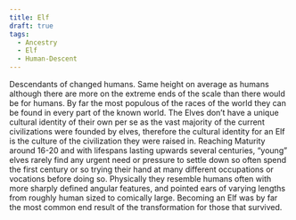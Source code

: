 ```yaml
---
title: Elf
draft: true
tags:
  - Ancestry
  - Elf
  - Human-Descent
---
```


Descendants of changed humans. Same height on average as humans although there are more on the extreme ends of the scale than there would be for humans. By far the most populous of the races of the world they can be found in every part of the known world. The Elves don’t have a unique cultural identity of their own per se as the vast majority of the current civilizations were founded by elves, therefore the cultural identity for an Elf is the culture of the civilization they were raised in. Reaching Maturity around 16-20 and with lifespans lasting upwards several centuries, “young” elves rarely find any urgent need or pressure to settle down so often spend the first century or so trying their hand at many different occupations or vocations before doing so. Physically they resemble humans often with more sharply defined angular features, and pointed ears of varying lengths from roughly human sized to comically large. Becoming an Elf was by far the most common end result of the transformation for those that survived.
